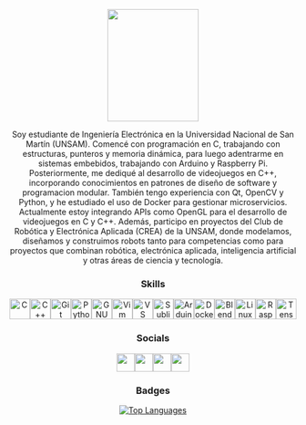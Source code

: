 <p align="center"><img width="160" height="197" src="https://github.com/user-attachments/assets/090d1e3d-f94b-4706-bff0-163c14f76f72"</p>
  <p align="center">  
Soy estudiante de Ingeniería Electrónica en la Universidad Nacional de San Martín (UNSAM). Comencé con programación en C, trabajando con estructuras, punteros y memoria dinámica, para luego adentrarme en sistemas embebidos, trabajando con Arduino y Raspberry Pi. Posteriormente, me dediqué al desarrollo de videojuegos en C++, incorporando conocimientos en patrones de diseño de software y programacion modular. También tengo experiencia con Qt, OpenCV y Python, y he estudiado el uso de Docker para gestionar microservicios. Actualmente estoy integrando APIs como OpenGL para el desarrollo de videojuegos en C y C++. Además, participo en proyectos del Club de Robótica y Electrónica Aplicada (CREA) de la UNSAM, donde modelamos, diseñamos y construimos robots tanto para competencias como para proyectos que combinan robótica, electrónica aplicada, inteligencia artificial y otras áreas de ciencia y tecnología.

<div align="center">
  <h3>Skills</h3>
</div>
<p align="center">
<a href="https://docs.microsoft.com/en-us/cpp/?view=msvc-170" target="_blank" rel="noreferrer"><img src="https://raw.githubusercontent.com/danielcranney/readme-generator/main/public/icons/skills/c-colored.svg" width="36" height="36" alt="C" /></a><a href="https://docs.microsoft.com/en-us/cpp/?view=msvc-170" target="_blank" rel="noreferrer"><img src="https://raw.githubusercontent.com/danielcranney/readme-generator/main/public/icons/skills/cplusplus-colored.svg" width="36" height="36" alt="C++" /></a><a href="https://git-scm.com/" target="_blank" rel="noreferrer"><img src="https://raw.githubusercontent.com/danielcranney/readme-generator/main/public/icons/skills/git-colored.svg" width="36" height="36" alt="Git" /></a><a href="https://www.python.org/" target="_blank" rel="noreferrer"><img src="https://raw.githubusercontent.com/danielcranney/readme-generator/main/public/icons/skills/python-colored.svg" width="36" height="36" alt="Python" /></a><a href="https://www.gnu.org/software/bash/" target="_blank" rel="noreferrer"><img src="https://upload.wikimedia.org/wikipedia/commons/4/4b/Bash_Logo_Colored.svg" width="36" height="36" alt="GNU Bash" /></a><a href="https://www.vim.org/" target="_blank" rel="noreferrer"><img src="https://raw.githubusercontent.com/danielcranney/readme-generator/main/public/icons/skills/vim-colored.svg" width="36" height="36" alt="Vim" /></a><a href="https://code.visualstudio.com/" target="_blank" rel="noreferrer"><img src="https://raw.githubusercontent.com/danielcranney/readme-generator/main/public/icons/skills/visualstudiocode-colored.svg" width="36" height="36" alt="VS Code" /></a><a href="https://www.sublimetext.com/" target="_blank" rel="noreferrer"><img src="https://raw.githubusercontent.com/danielcranney/readme-generator/main/public/icons/skills/sublimetext-colored.svg" width="36" height="36" alt="Sublime Text" /></a><a href="https://store.arduino.cc/?gclid=Cj0KCQjw2eilBhCCARIsAG0Pf8uueBifykWcsSS4LPESeGQfxGVKJYnzV7bz471XfknQJy_1VINVWM8aAkLtEALw_wcB" target="_blank" rel="noreferrer"><img src="https://raw.githubusercontent.com/danielcranney/readme-generator/main/public/icons/skills/arduino-colored.svg" width="36" height="36" alt="Arduino" /></a><a href="https://www.docker.com/" target="_blank" rel="noreferrer"><img src="https://raw.githubusercontent.com/danielcranney/readme-generator/main/public/icons/skills/docker-colored.svg" width="36" height="36" alt="Docker" /></a><a href="https://www.blender.org/" target="_blank" rel="noreferrer"><img src="https://raw.githubusercontent.com/danielcranney/readme-generator/main/public/icons/skills/blender-colored.svg" width="36" height="36" alt="Blender" /></a><a href="https://www.linux.org" target="_blank" rel="noreferrer"><img src="https://raw.githubusercontent.com/danielcranney/readme-generator/main/public/icons/skills/linux-colored.svg" width="36" height="36" alt="Linux" /></a><a href="https://www.raspberrypi.org/" target="_blank" rel="noreferrer"><img src="https://raw.githubusercontent.com/danielcranney/readme-generator/main/public/icons/skills/raspberrypi-colored.svg" width="36" height="36" alt="Raspberry Pi" /></a><a href="https://www.tensorflow.org/" target="_blank" rel="noreferrer"><img src="https://raw.githubusercontent.com/danielcranney/readme-generator/main/public/icons/skills/tensorflow-colored.svg" width="36" height="36" alt="TensorFlow" /></a>
</p>

<div align="center">
  <h3>Socials</h3>
</div>

<p align="center"> <a href="https://discord.com/users/sebo4089" target="_blank" rel="noreferrer"><source media="(prefers-color-scheme: light)" srcset="https://raw.githubusercontent.com/danielcranney/readme-generator/main/public/icons/socials/discord.svg" /><img src="https://raw.githubusercontent.com/danielcranney/readme-generator/main/public/icons/socials/discord.svg" width="32" height="32"/></picture></a><a href="https://www.github.com/sebolla-gif" target="_blank" rel="noreferrer"><picture><source media="(prefers-color-scheme: dark)" srcset="https://raw.githubusercontent.com/danielcranney/readme-generator/main/public/icons/socials/github-dark.svg"/><source media="(prefers-color-scheme: light)" srcset="https://raw.githubusercontent.com/danielcranney/readme-generator/main/public/icons/socials/github.svg"/><img src="https://raw.githubusercontent.com/danielcranney/readme-generator/main/public/icons/socials/github.svg" width="32" height="32"/></picture</a><a href="https://www.linkedin.com/in/sebastian-vaccaro-67847b240" target="_blank" rel="noreferrer"><source media="(prefers-color-scheme: light)" srcset="https://raw.githubusercontent.com/danielcranney/readme-generator/main/public/icons/socials/linkedin.svg" /><img src="https://raw.githubusercontent.com/danielcranney/readme-generator/main/public/icons/socials/linkedin.svg" width="32" height="32"/></picture></a><a href="https://www.stackoverflow.com/users/25366001/sebastian-vaccaro?tab=profile" target="_blank" rel="noreferrer"><source media="(prefers-color-scheme: light)" srcset="https://raw.githubusercontent.com/danielcranney/readme-generator/main/public/icons/socials/stackoverflow.svg"/><img src="https://raw.githubusercontent.com/danielcranney/readme-generator/main/public/icons/socials/stackoverflow.svg" width="32" height="32"/></picture></a></p>



<div align="center">
  <h3>Badges</h3>
</div>
<div align="center">
<a href="https://github.com/sebolla-gif" align="left"><img src="https://github-readme-stats.vercel.app/api/top-langs/?username=sebolla-gif&langs_count=10&title_color=f97316&text_color=ffffff&icon_color=000000&bg_color=1c1917&hide_border=true&locale=en&custom_title=Top%20%Languages" alt="Top Languages" /></a>
</div>

